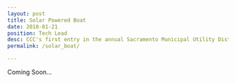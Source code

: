 ```yaml
---
layout: post
title: Solar Powered Boat
date: 2018-01-21
position: Tech Lead
desc: CCC's first entry in the annual Sacramento Municipal Utility District's Solar Boat Regatta...
permalink: /solar_boat/

---
```

Coming Soon...
